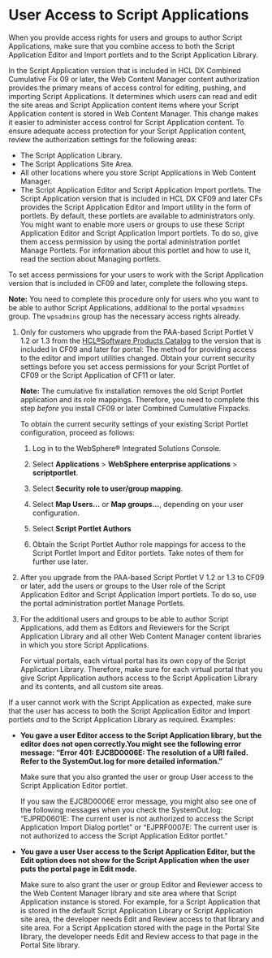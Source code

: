 # User Access to Script Applications

When you provide access rights for users and groups to author Script Applications, make sure that you combine access to both the Script Application Editor and Import portlets and to the Script Application Library.

In the Script Application version that is included in HCL DX Combined Cumulative Fix 09 or later, the Web Content Manager content authorization provides the primary means of access control for editing, pushing, and importing Script Applications. It determines which users can read and edit the site areas and Script Application content items where your Script Application content is stored in Web Content Manager. This change makes it easier to administer access control for Script Application content. To ensure adequate access protection for your Script Application content, review the authorization settings for the following areas:

-   The Script Application Library.
-   The Script Applications Site Area.
-   All other locations where you store Script Applications in Web Content Manager.
-   The Script Application Editor and Script Application Import portlets. The Script Application version that is included in HCL DX CF09 and later CFs provides the Script Application Editor and Import utility in the form of portlets. By default, these portlets are available to administrators only. You might want to enable more users or groups to use these Script Application Editor and Script Application Import portlets. To do so, give them access permission by using the portal administration portlet Manage Portlets. For information about this portlet and how to use it, read the section about Managing portlets.

To set access permissions for your users to work with the Script Application version that is included in CF09 and later, complete the following steps.

**Note:** You need to complete this procedure only for users who you want to be able to author Script Applications, additional to the portal `wpsadmins` group. The `wpsadmins` group has the necessary access rights already.

1.  Only for customers who upgrade from the PAA-based Script Portlet V 1.2 or 1.3 from the [HCL®Software Products Catalog](https://www.hcltechsw.com/products) to the version that is included in CF09 and later for portal: The method for providing access to the editor and import utilities changed. Obtain your current security settings before you set access permissions for your Script Portlet of CF09 or the Script Application of CF11 or later.

    **Note:** The cumulative fix installation removes the old Script Portlet application and its role mappings. Therefore, you need to complete this step *before* you install CF09 or later Combined Cumulative Fixpacks.

    To obtain the current security settings of your existing Script Portlet configuration, proceed as follows:

    1.  Log in to the WebSphere® Integrated Solutions Console.

    2.  Select **Applications** \> **WebSphere enterprise applications** \> **scriptportlet**.

    3.  Select **Security role to user/group mapping**.

    4.  Select **Map Users...** or **Map groups...**, depending on your user configuration.

    5.  Select **Script Portlet Authors**

    6.  Obtain the Script Portlet Author role mappings for access to the Script Portlet Import and Editor portlets. Take notes of them for further use later.

2.  After you upgrade from the PAA-based Script Portlet V 1.2 or 1.3 to CF09 or later, add the users or groups to the User role of the Script Application Editor and Script Application Import portlets. To do so, use the portal administration portlet Manage Portlets.

3.  For the additional users and groups to be able to author Script Applications, add them as Editors and Reviewers for the Script Application Library and all other Web Content Manager content libraries in which you store Script Applications.

    For virtual portals, each virtual portal has its own copy of the Script Application Library. Therefore, make sure for each virtual portal that you give Script Application authors access to the Script Application Library and its contents, and all custom site areas.


If a user cannot work with the Script Application as expected, make sure that the user has access to both the Script Application Editor and Import portlets *and* to the Script Application Library as required. Examples:

-   **You gave a user Editor access to the Script Application library, but the editor does not open correctly.You might see the following error message: “Error 401: EJCBD0006E: The resolution of a URI failed. Refer to the SystemOut.log for more detailed information.”**

    Make sure that you also granted the user or group User access to the Script Application Editor portlet.

    If you saw the EJCBD0006E error message, you might also see one of the following messages when you check the SystemOut.log: “EJPRD0601E: The current user is not authorized to access the Script Application Import Dialog portlet” or “EJPRF0007E: The current user is not authorized to access the Script Application Editor portlet.”

-   **You gave a user User access to the Script Application Editor, but the Edit option does not show for the Script Application when the user puts the portal page in Edit mode.**

    Make sure to also grant the user or group Editor and Reviewer access to the Web Content Manager library and site area where that Script Application instance is stored. For example, for a Script Application that is stored in the default Script Application Library or Script Application site area, the developer needs Edit and Review access to that library and site area. For a Script Application stored with the page in the Portal Site library, the developer needs Edit and Review access to that page in the Portal Site library.
